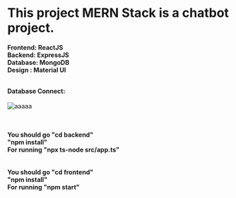 # This project MERN Stack is a chatbot project.

<b>Frontend: ReactJS <br> </b>
<b>Backend: ExpressJS <br> </b>
<b>Database: MongoDB <br> </b>
<b>Design : Material UI <br> <br> </b>

<b>Database Connect: </b> <br> <br> ![aaaaa](https://github.com/user-attachments/assets/537d6bf2-63a7-452c-9b65-0d673c15d0d6)

<br>
<br>
<b> You should go "cd backend" <br>
"npm install" <br>
For running "npx ts-node src/app.ts" 
</b> <br>
<br>
<br>
<b> You should go "cd frontend" <br>
"npm install" <br>
For running "npm start" 
</b> <br>






